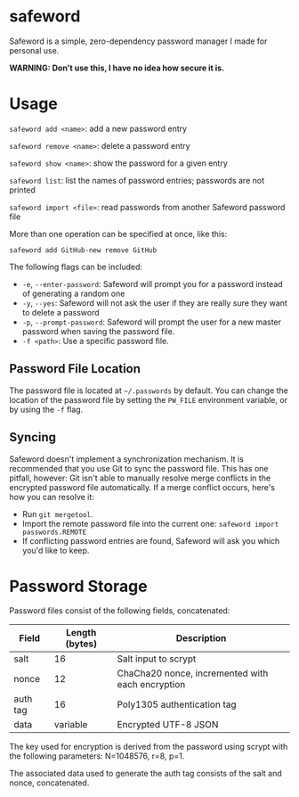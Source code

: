# safeword

Safeword is a simple, zero-dependency password manager I made for personal use.

**WARNING: Don't use this, I have no idea how secure it is.**

# Usage

`safeword add <name>`: add a new password entry

`safeword remove <name>`: delete a password entry

`safeword show <name>`: show the password for a given entry

`safeword list`: list the names of password entries; passwords are not printed 

`safeword import <file>`: read passwords from another Safeword password file

More than one operation can be specified at once, like this:

`safeword add GitHub-new remove GitHub`

The following flags can be included:

* `-e`, `--enter-password`: Safeword will prompt you for a password instead of generating a random one
* `-y`, `--yes`: Safeword will not ask the user if they are really sure they want to delete a password
* `-p`, `--prompt-password`: Safeword will prompt the user for a new master password when saving the password file.  
* `-f <path>`: Use a specific password file.

## Password File Location

The password file is located at `~/.passwords` by default. You can change the location of the password file by setting the `PW_FILE` environment variable, or by using the `-f` flag.

## Syncing

Safeword doesn't implement a synchronization mechanism. It is recommended that you use Git to sync the password file. This has one pitfall, however: Git isn't able to manually resolve merge conflicts in the encrypted password file automatically. If a merge conflict occurs, here's how you can resolve it:

* Run `git mergetool`.
* Import the remote password file into the current one: `safeword import passwords.REMOTE`
* If conflicting password entries are found, Safeword will ask you which you'd like to keep.

# Password Storage

Password files consist of the following fields, concatenated:

| Field    | Length (bytes) | Description                                      |
|----------|----------------|--------------------------------------------------|
| salt     | 16             | Salt input to scrypt                             |
| nonce    | 12             | ChaCha20 nonce, incremented with each encryption |
| auth tag | 16             | Poly1305 authentication tag                      |
| data     | variable       | Encrypted UTF-8 JSON                             |

The key used for encryption is derived from the password using scrypt with the following parameters: N=1048576, r=8, p=1.

The associated data used to generate the auth tag consists of the salt and nonce, concatenated.